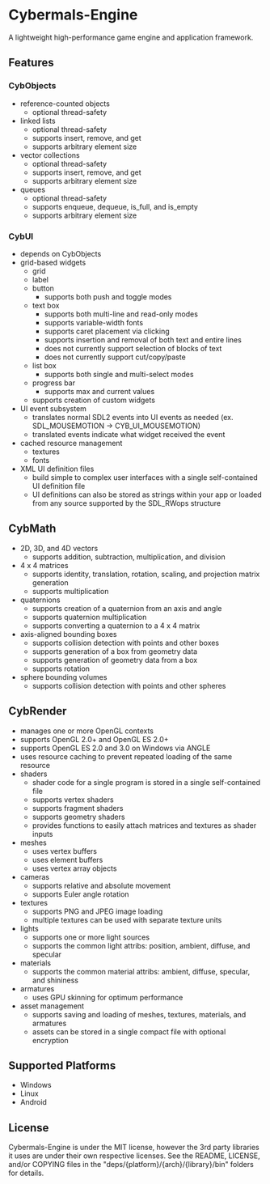 # Cybermals-Engine
A lightweight high-performance game engine and application framework. 


## Features
### CybObjects
* reference-counted objects
    * optional thread-safety
* linked lists
    * optional thread-safety
    * supports insert, remove, and get
    * supports arbitrary element size
* vector collections
    * optional thread-safety
    * supports insert, remove, and get
    * supports arbitrary element size
* queues
    * optional thread-safety
    * supports enqueue, dequeue, is_full, and is_empty
    * supports arbitrary element size
    
### CybUI
* depends on CybObjects
* grid-based widgets
    * grid
    * label
    * button
        * supports both push and toggle modes
    * text box
        * supports both multi-line and read-only modes
        * supports variable-width fonts
        * supports caret placement via clicking
        * supports insertion and removal of both text and entire lines
        * does not currently support selection of blocks of text
        * does not currently support cut/copy/paste
    * list box
        * supports both single and multi-select modes
    * progress bar
        * supports max and current values
    * supports creation of custom widgets
* UI event subsystem
    * translates normal SDL2 events into UI events as needed 
    (ex. SDL_MOUSEMOTION -> CYB_UI_MOUSEMOTION)
    * translated events indicate what widget received the event
* cached resource management
    * textures
    * fonts
* XML UI definition files
    * build simple to complex user interfaces with a single self-contained UI
    definition file
    * UI definitions can also be stored as strings within your app or loaded from
    any source supported by the SDL_RWops structure
    
    
## CybMath
* 2D, 3D, and 4D vectors
    * supports addition, subtraction, multiplication, and division
* 4 x 4 matrices
    * supports identity, translation, rotation, scaling, and projection matrix
    generation
    * supports multiplication
* quaternions
    * supports creation of a quaternion from an axis and angle
    * supports quaternion multiplication
    * supports converting a quaternion to a 4 x 4 matrix
* axis-aligned bounding boxes
    * supports collision detection with points and other boxes
    * supports generation of a box from geometry data
    * supports generation of geometry data from a box
    * supports rotation
* sphere bounding volumes
    * supports collision detection with points and other spheres
    
## CybRender
* manages one or more OpenGL contexts
* supports OpenGL 2.0+ and OpenGL ES 2.0+
* supports OpenGL ES 2.0 and 3.0 on Windows via ANGLE
* uses resource caching to prevent repeated loading of the same resource
* shaders
    * shader code for a single program is stored in a single self-contained file
    * supports vertex shaders
    * supports fragment shaders
    * supports geometry shaders
    * provides functions to easily attach matrices and textures as shader inputs
* meshes
    * uses vertex buffers
    * uses element buffers
    * uses vertex array objects
* cameras
    * supports relative and absolute movement
    * supports Euler angle rotation
* textures
    * supports PNG and JPEG image loading
    * multiple textures can be used with separate texture units
* lights
    * supports one or more light sources
    * supports the common light attribs: position, ambient, diffuse, and specular
* materials
    * supports the common material attribs: ambient, diffuse, specular, and shininess
* armatures
    * uses GPU skinning for optimum performance
* asset management
    * supports saving and loading of meshes, textures, materials, and armatures
    * assets can be stored in a single compact file with optional encryption
    
## Supported Platforms
* Windows
* Linux
* Android


## License
Cybermals-Engine is under the MIT license, however the 3rd party libraries it uses
are under their own respective licenses. See the README, LICENSE, and/or COPYING files
in the "deps/{platform}/{arch}/{library}/bin" folders for details.